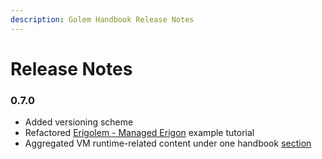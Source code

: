 ```yaml
---
description: Golem Handbook Release Notes
---
```


# Release Notes

### 0.7.0

* Added versioning scheme
* Refactored [Erigolem - Managed Erigon](../requestor-tutorials/service-development/service-example-2-managed-erigon/) example tutorial
* Aggregated VM runtime-related content under one handbook [section](../requestor-tutorials/vm-runtime/)



